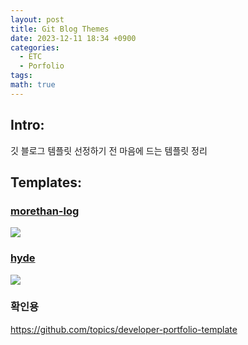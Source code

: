 ```yaml
---
layout: post
title: Git Blog Themes
date: 2023-12-11 18:34 +0900
categories:
  - ETC
  - Porfolio
tags: 
math: true
---
```


## Intro: 
깃 블로그 템플릿 선정하기 전 마음에 드는 템플릿 정리


## Templates:

### **[morethan-log](https://github.com/morethanmin/morethan-log)**

![](https://i.imgur.com/0HnpRTl.png)
### **[hyde](https://github.com/chemistryx/hyde)**

![](https://i.imgur.com/VJ6I7wS.png)

### 확인용

https://github.com/topics/developer-portfolio-template